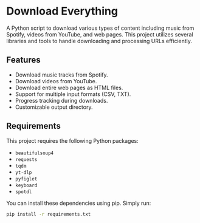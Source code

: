 # Download Everything

A Python script to download various types of content including music from Spotify, videos from YouTube, and web pages. This project utilizes several libraries and tools to handle downloading and processing URLs efficiently.

## Features

- Download music tracks from Spotify.
- Download videos from YouTube.
- Download entire web pages as HTML files.
- Support for multiple input formats (CSV, TXT).
- Progress tracking during downloads.
- Customizable output directory.

## Requirements

This project requires the following Python packages:

- `beautifulsoup4`
- `requests`
- `tqdm`
- `yt-dlp`
- `pyfiglet`
- `keyboard`
- `spotdl`

You can install these dependencies using pip. Simply run:

```bash
pip install -r requirements.txt

